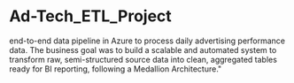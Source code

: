 # Ad-Tech_ETL_Project
end-to-end data pipeline in Azure to process daily advertising performance data. The business goal was to build a scalable and automated system to transform raw, semi-structured source data into clean, aggregated tables ready for BI reporting, following a Medallion Architecture."
